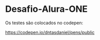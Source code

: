 # Desafio-Alura-ONE

Os testes são colocados no codepen:

https://codepen.io/dntasdaniel/pens/public
